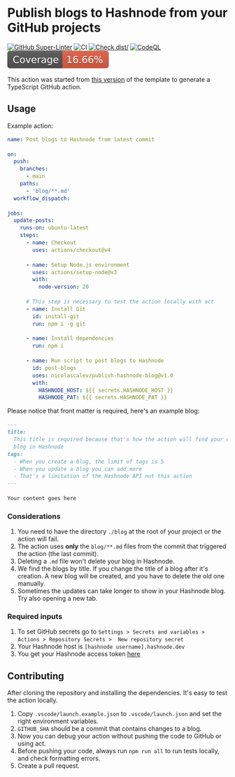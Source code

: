 # Publish blogs to Hashnode from your GitHub projects

[![GitHub Super-Linter](https://github.com/actions/typescript-action/actions/workflows/linter.yml/badge.svg)](https://github.com/super-linter/super-linter)
![CI](https://github.com/actions/typescript-action/actions/workflows/ci.yml/badge.svg)
[![Check dist/](https://github.com/actions/typescript-action/actions/workflows/check-dist.yml/badge.svg)](https://github.com/actions/typescript-action/actions/workflows/check-dist.yml)
[![CodeQL](https://github.com/actions/typescript-action/actions/workflows/codeql-analysis.yml/badge.svg)](https://github.com/actions/typescript-action/actions/workflows/codeql-analysis.yml)
[![Coverage](./badges/coverage.svg)](./badges/coverage.svg)

This action was started from
[this version](https://github.com/actions/typescript-action/tree/1da1fe9abb959743f36210ae5423e1dccc805e85)
of the template to generate a TypeScript GitHub action.

## Usage

Example action:

```yaml
name: Post blogs to Hashnode from latest commit

on:
  push:
    branches:
      - main
    paths:
      - 'blog/**.md'
  workflow_dispatch:

jobs:
  update-posts:
    runs-on: ubuntu-latest
    steps:
      - name: Checkout
        uses: actions/checkout@v4

      - name: Setup Node.js environment
        uses: actions/setup-node@v3
        with:
          node-version: 20

      # This step is necessary to test the action locally with act
      - name: Install Git
        id: install-git
        run: npm i -g git

      - name: Install dependencies
        run: npm i

      - name: Run script to post blogs to Hashnode
        id: post-blogs
        uses: nicolascalev/publish-hashnode-blog@v1.0
        with:
          HASHNODE_HOST: ${{ secrets.HASHNODE_HOST }}
          HASHNODE_PAT: ${{ secrets.HASHNODE_PAT }}
```

Please notice that front matter is required, here's an example blog:

```markdown
---
title:
  This title is required because that's how the action will find your existing
  blog in Hashnode
tags:
  - When you create a blog, the limit of tags is 5
  - When you update a blog you can add more
  - That's a limitation of the Hashnode API not this action
---

Your content goes here
```

### Considerations

1. You need to have the directory `./blog` at the root of your project or the
   action will fail.
1. The action uses **only** the `blog/**.md` files from the commit that
   triggered the action (the last commit).
1. Deleting a `.md` file won't delete your blog in Hashnode.
1. We find the blogs by title. If you change the title of a blog after it's
   creation. A new blog will be created, and you have to delete the old one
   manually.
1. Sometimes the updates can take longer to show in your Hashnode blog. Try also
   opening a new tab.

### Required inputs

1. To set GitHub secrets go to
   `Settings > Secrets and variables > Actions > Repository Secrets >  New repository secret`
1. Your Hashnode host is `[hashnode username].hashnode.dev`
1. You get your Hashnode access token
   [here](https://hashnode.com/settings/developer)

## Contributing

After cloning the repository and installing the dependencies. It's easy to test
the action locally.

1. Copy `.vscode/launch.example.json` to `.vscode/launch.json` and set the right
   environment variables.
1. `GITHUB_SHA` should be a commit that contains changes to a blog.
1. Now you can debug your action without pushing the code to GitHub or using
   act.
1. Before pushing your code, always run `npm run all` to run tests locally, and
   check formatting errors.
1. Create a pull request.
